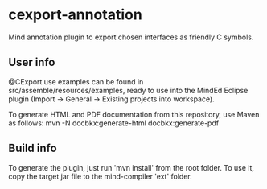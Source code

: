 cexport-annotation
==================

Mind annotation plugin to export chosen interfaces as friendly C symbols.

User info
---------

@CExport use examples can be found in src/assemble/resources/examples, ready to use into the MindEd Eclipse plugin (Import -> General -> Existing projects into workspace).

To generate HTML and PDF documentation from this repository, use Maven as follows:
mvn -N docbkx:generate-html docbkx:generate-pdf

Build info
----------

To generate the plugin, just run 'mvn install' from the root folder.
To use it, copy the target jar file to the mind-compiler 'ext' folder. 
